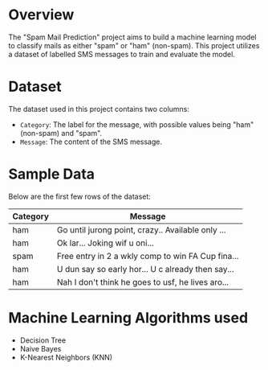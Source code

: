 # Overview

The "Spam Mail Prediction" project aims to build a machine learning model to classify mails as either "spam" or "ham" (non-spam). This project utilizes a dataset of labelled SMS messages to train and evaluate the model.

# Dataset

The dataset used in this project contains two columns:

- `Category`: The label for the message, with possible values being "ham" (non-spam) and "spam".
- `Message`: The content of the SMS message.

# Sample Data

Below are the first few rows of the dataset:

| Category | Message |
|----------|---------|
| ham      | Go until jurong point, crazy.. Available only ... |
| ham      | Ok lar... Joking wif u oni... |
| spam     | Free entry in 2 a wkly comp to win FA Cup fina... |
| ham      | U dun say so early hor... U c already then say... |
| ham      | Nah I don't think he goes to usf, he lives aro... |

# Machine Learning Algorithms used
- Decision Tree
- Naive Bayes
- K-Nearest Neighbors (KNN)






